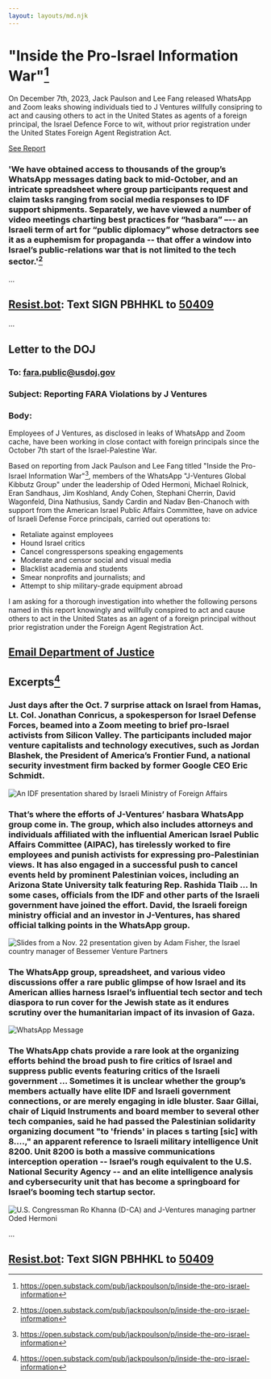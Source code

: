 ```yaml
---
layout: layouts/md.njk
---
```

# "Inside the Pro-Israel Information War"[^1]

On December 7th, 2023, Jack Paulson and Lee Fang  released WhatsApp and Zoom leaks showing individuals tied to J Ventures willfully consipring to act and causing others to act in the United States as agents of a foreign principal, the Israel Defence Force to wit, without prior registration under the United States Foreign Agent Registration Act.

<a href="https://jackpoulson.substack.com/p/inside-the-pro-israel-information" class="button primary">See Report</a>

### 'We have obtained access to thousands of the group’s WhatsApp messages dating back to mid-October, and an intricate spreadsheet where group participants request and claim tasks ranging from social media responses to IDF support shipments. Separately, we have viewed a number of video meetings charting best practices for “hasbara” –-- an Israeli term of art for “public diplomacy” whose detractors see it as a euphemism for propaganda -- that offer a window into Israel’s public-relations war that is not limited to the tech sector.'[^1]

…

## [Resist.bot](https://resist.bot/petitions/PBHHKL): Text SIGN PBHHKL to <a href="tel:50409">50409</a> 

…

## Letter to the DOJ

### To: fara.public@usdoj.gov
### Subject: Reporting FARA Violations by J Ventures
### Body:

Employees of J Ventures, as disclosed in leaks of WhatsApp and Zoom cache, have been working in close contact with foreign principals since the October 7th start of the Israel-Palestine War.  
  
Based on reporting from Jack Paulson and Lee Fang titled "Inside the Pro-Israel Information War"[^1], members of the WhatsApp "J-Ventures Global Kibbutz Group" under the leadership of Oded Hermoni, Michael Rolnick, Eran Sandhaus, Jim Koshland, Andy Cohen, Stephani Cherrin, David Wagonfeld, Dina Nathusius, Sandy Cardin and Nadav Ben-Chanoch with support from the American Israel Public Affairs Committee, have on advice of Israeli Defense Force principals, carried out operations to:  
  
- Retaliate against employees  
- Hound Israel critics  
- Cancel congresspersons speaking engagements  
- Moderate and censor social and visual media  
- Blacklist academia and students  
- Smear nonprofits and journalists; and  
- Attempt to ship military-grade equipment abroad  
  
I am asking for a thorough investigation into whether the following persons named in this report knowingly and willfully conspired to act and cause others to act in the United States as an agent of a foreign principal without prior registration under the Foreign Agent Registration Act.  
  
[^1]: https://open.substack.com/pub/jackpoulson/p/inside-the-pro-israel-information

<a href="mailto:fara.public@usdoj.gov?subject=Reporting%20FARA%20Violations%20by%20J%20Ventures" class="button primary">Email Department of Justice</a>
--
## Excerpts[^1]

<div class="row">
<div class="col-6">

### Just days after the Oct. 7 surprise attack on Israel from Hamas, Lt. Col. Jonathan Conricus, a spokesperson for Israel Defense Forces, beamed into a Zoom meeting to brief pro-Israel activists from Silicon Valley. The participants included major venture capitalists and technology executives, such as Jordan Blashek, the President of America’s Frontier Fund, a national security investment firm backed by former Google CEO Eric Schmidt.

![An IDF presentation shared by Israeli Ministry of Foreign Affairs](https://substackcdn.com/image/fetch/f_auto,q_auto:good,fl_progressive:steep/https%3A%2F%2Fsubstack-post-media.s3.amazonaws.com%2Fpublic%2Fimages%2F7ecff7e5-40c5-4bed-ae1c-92d6d2bfe38a_1600x894.png)

### That’s where the efforts of J-Ventures’ hasbara WhatsApp group come in. The group, which also includes attorneys and individuals affiliated with the influential American Israel Public Affairs Committee (AIPAC), has tirelessly worked to fire employees and punish activists for expressing pro-Palestinian views. It has also engaged in a successful push to cancel events held by prominent Palestinian voices, including an Arizona State University talk featuring Rep. Rashida Tlaib … In some cases, officials from the IDF and other parts of the Israeli government have joined the effort. David, the Israeli foreign ministry official and an investor in J-Ventures, has shared official talking points in the WhatsApp group.

![Slides from a Nov. 22 presentation given by Adam Fisher, the Israel country manager of Bessemer Venture Partners](https://substackcdn.com/image/fetch/w_1456,c_limit,f_webp,q_auto:good,fl_progressive:steep/https%3A%2F%2Fsubstack-post-media.s3.amazonaws.com%2Fpublic%2Fimages%2F41490f17-a147-4093-b2c2-5303ec869063_1600x874.jpeg)

</div>
<div class="col-6">

### The WhatsApp group, spreadsheet, and various video discussions offer a rare public glimpse of how Israel and its American allies harness Israel’s influential tech sector and tech diaspora to run cover for the Jewish state as it endures scrutiny over the humanitarian impact of its invasion of Gaza.
![WhatsApp Message](https://substackcdn.com/image/fetch/w_1456,c_limit,f_webp,q_auto:good,fl_progressive:steep/https%3A%2F%2Fsubstack-post-media.s3.amazonaws.com%2Fpublic%2Fimages%2F0bae5b38-375f-49b6-a8c7-7aca00be6db4_1959x1332.png)

### The WhatsApp chats provide a rare look at the organizing efforts behind the broad push to fire critics of Israel and suppress public events featuring critics of the Israeli government … Sometimes it is unclear whether the group’s members actually have elite IDF and Israeli government connections, or are merely engaging in idle bluster. Saar Gillai, chair of Liquid Instruments and board member to several other tech companies, said he had passed the Palestinian solidarity organizing document "to 'friends' in places s tarting [sic] with 8....," an apparent reference to Israeli military intelligence Unit 8200. Unit 8200 is both a massive communications interception operation -- Israel’s rough equivalent to the U.S. National Security Agency -- and an elite intelligence analysis and cybersecurity unit that has become a springboard for Israel’s booming tech startup sector. 

![U.S. Congressman Ro Khanna (D-CA) and J-Ventures managing partner Oded Hermoni](https://substackcdn.com/image/fetch/w_1456,c_limit,f_webp,q_auto:good,fl_progressive:steep/https%3A%2F%2Fsubstack-post-media.s3.amazonaws.com%2Fpublic%2Fimages%2Ffda2cc7b-407f-4b7e-b732-250fd9024872_1600x900.png)

</div>
</div>

…

## [Resist.bot](https://resist.bot/petitions/PBHHKL): Text SIGN PBHHKL to <a href="tel:50409">50409</a> 

<!-- <div class="container">

{% set postsCount = collections.posts | length %}
{% set latestPostsCount = postsCount | min(numberOfLatestPostsToShow) %}
<h1>Latest {{ latestPostsCount }} Post{% if latestPostsCount != 1 %}s{% endif %}</h1>

{% set postslist = collections.posts | head(-1 * numberOfLatestPostsToShow) %}
{% set postslistCounter = postsCount %}
{% include "postslist.njk" %}

{% set morePosts = postsCount - numberOfLatestPostsToShow %}
{% if morePosts > 0 %}
<p>{{ morePosts }} more post{% if morePosts != 1 %}s{% endif %} can be found in <a href="/blog/">the archive</a>.</p>
{% endif %}

</div>
{# List every content page in the project #}
{#
<ul>
	{%- for entry in collections.all %}
	<li><a href="{{ entry.url }}"><code>{{ entry.url }}</code></a></li>
	{%- endfor %}
</ul>
#} -->
